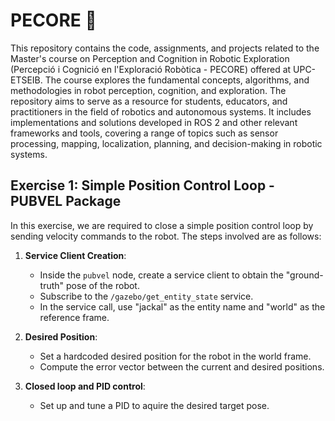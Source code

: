# PECORE 🤖
This repository contains the code, assignments, and projects related to the Master's course on Perception and Cognition in Robotic Exploration (Percepció i Cognició en l'Exploració Robòtica - PECORE) offered at UPC-ETSEIB. The course explores the fundamental concepts, algorithms, and methodologies in robot perception, cognition, and exploration. The repository aims to serve as a resource for students, educators, and practitioners in the field of robotics and autonomous systems. It includes implementations and solutions developed in ROS 2 and other relevant frameworks and tools, covering a range of topics such as sensor processing, mapping, localization, planning, and decision-making in robotic systems.

## Exercise 1: Simple Position Control Loop - PUBVEL Package

In this exercise, we are required to close a simple position control loop by sending velocity commands to the robot. The steps involved are as follows:

1. **Service Client Creation**:
   - Inside the `pubvel` node, create a service client to obtain the "ground-truth" pose of the robot.
   - Subscribe to the `/gazebo/get_entity_state` service.
   - In the service call, use "jackal" as the entity name and "world" as the reference frame.

2. **Desired Position**:
   - Set a hardcoded desired position for the robot in the world frame.
   - Compute the error vector between the current and desired positions.

3. **Closed loop and PID control**:
   - Set up and tune a PID to aquire the desired target pose.
